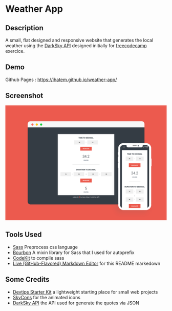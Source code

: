 # Weather App 

## Description

A small, flat designed and responsive website that generates the local weather using the [DarkSky API](https://darksky.net/dev/) designed initially for [freecodecamp](https://www.freecodecamp.com/) exercice.


## Demo

Github Pages : https://ihatem.github.io/weather-app/

## Screenshot 
![App screenshot!](https://raw.githubusercontent.com/ihatem/Time-to-decimal/master/src/images/time-to-decimal-sketch.png)


## Tools Used

 * [Sass](http://sass-lang.com/) Preprocess css language
 * [Bourbon](http://bourbon.io) A mixin library for Sass that I used for autoprefix
 * [CodeKit](https://codekitapp.com) to compile sass
 * [Live (GitHub-Flavored) Markdown Editor](https://github.com/jbt/markdown-editor) for this README markedown
 
 
## Some Credits

* [Devtips Starter Kit](https://github.com/DevTips/DevTips-Starter-Kit) a lightweight starting place for small web projects
* [SkyCons](https://github.com/darkskyapp/skycons) for the animated icons
* [DarkSky API](https://darksky.net/dev) the API used for generate the quotes via JSON

